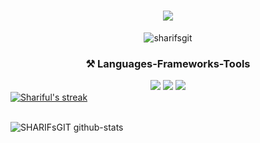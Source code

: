 <h1 align="center">
    <img src="https://readme-typing-svg.herokuapp.com/?font=Righteous&size=35&center=true&vCenter=true&width=500&height=70&duration=4000&lines=Hello+programmer!;+I+am+Shariful+Islam!;A+passionate+developer;I+am+currently+free+to+work" />
</h1>

<p align="center"> <img src="https://komarev.com/ghpvc/?username=sharifsgit&label=Profile%20views&color=0e75b6&style=flat" alt="sharifsgit" /> </p> 


<h3 align="center">⚒️ Languages-Frameworks-Tools </h3>
<div align="center">
    <img src="https://skillicons.dev/icons?i=arduino,autocad,aws,bootstrap,c,cpp,css,discord,django,docker" />
    <img src="https://skillicons.dev/icons?i=fastapi,figma,firebase,github,gitlab,heroku,html,js,linux,materialui,matlab,mongodb,mysql,netlify" />
    <img src="https://skillicons.dev/icons?i=nextjs,nodejs,opencv,postgres,postman,pycharm,py,react,redux,ros,sass,ts,ubuntu,vite" />
</div>


<div> <a href="https://github.com/SHARIFsGIT/github-readme-streak-stats"> <img align="center" width="auto" title="🔥 Get streak stats for your profile at git.io/streak-stats" alt="Shariful's streak" src="https://github-readme-streak-stats.herokuapp.com/?user=SHARIFsGIT&theme=black-ice&hide_border=true&stroke=0000&background=060A0CD0"/></a> </div>
<br>
    
![SHARIFsGIT github-stats](https://stats.dooboo.io/api/github-stats-advanced?login=SHARIFsGIT)
